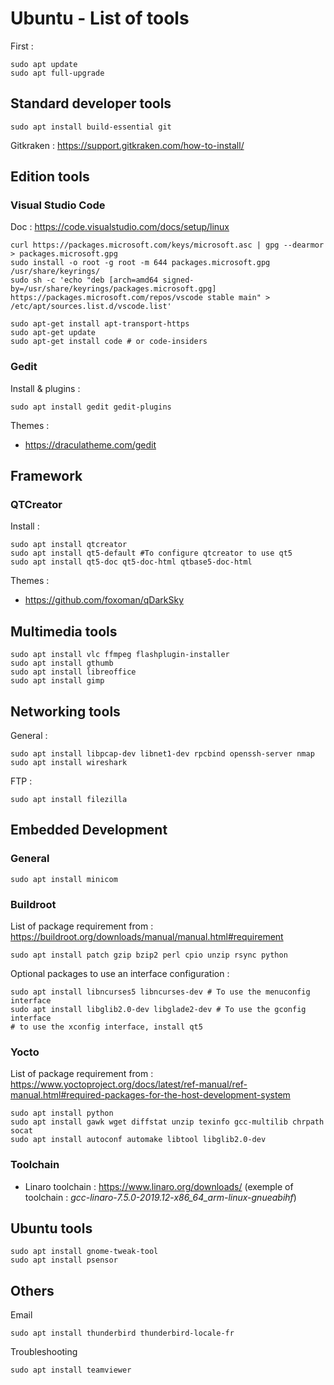 # Ubuntu - List of tools

First :
```
sudo apt update
sudo apt full-upgrade
```

## Standard developer tools

```
sudo apt install build-essential git
```

Gitkraken : https://support.gitkraken.com/how-to-install/

## Edition tools
### Visual Studio Code

Doc : https://code.visualstudio.com/docs/setup/linux
```
curl https://packages.microsoft.com/keys/microsoft.asc | gpg --dearmor > packages.microsoft.gpg
sudo install -o root -g root -m 644 packages.microsoft.gpg /usr/share/keyrings/
sudo sh -c 'echo "deb [arch=amd64 signed-by=/usr/share/keyrings/packages.microsoft.gpg] https://packages.microsoft.com/repos/vscode stable main" > /etc/apt/sources.list.d/vscode.list'

sudo apt-get install apt-transport-https
sudo apt-get update
sudo apt-get install code # or code-insiders
```

### Gedit

Install & plugins :
```
sudo apt install gedit gedit-plugins
```
Themes :
- https://draculatheme.com/gedit

## Framework
### QTCreator

Install :
```shell
sudo apt install qtcreator
sudo apt install qt5-default #To configure qtcreator to use qt5
sudo apt install qt5-doc qt5-doc-html qtbase5-doc-html
```

Themes :
- https://github.com/foxoman/qDarkSky

## Multimedia tools
```
sudo apt install vlc ffmpeg flashplugin-installer
sudo apt install gthumb
sudo apt install libreoffice
sudo apt install gimp
```

## Networking tools

General :
```
sudo apt install libpcap-dev libnet1-dev rpcbind openssh-server nmap
sudo apt install wireshark
```

FTP :
```
sudo apt install filezilla
```

## Embedded Development

### General
```
sudo apt install minicom
```

### Buildroot

List of package requirement from : https://buildroot.org/downloads/manual/manual.html#requirement
```
sudo apt install patch gzip bzip2 perl cpio unzip rsync python
```

Optional packages to use an interface configuration :
```shell
sudo apt install libncurses5 libncurses-dev # To use the menuconfig interface
sudo apt install libglib2.0-dev libglade2-dev # To use the gconfig interface
# to use the xconfig interface, install qt5
```

### Yocto

List of package requirement from : https://www.yoctoproject.org/docs/latest/ref-manual/ref-manual.html#required-packages-for-the-host-development-system
```
sudo apt install python
sudo apt install gawk wget diffstat unzip texinfo gcc-multilib chrpath socat
sudo apt install autoconf automake libtool libglib2.0-dev
```

### Toolchain

- Linaro toolchain : https://www.linaro.org/downloads/ (exemple of toolchain : _gcc-linaro-7.5.0-2019.12-x86_64_arm-linux-gnueabihf_)

## Ubuntu tools
```
sudo apt install gnome-tweak-tool
sudo apt install psensor
```

## Others

Email
```
sudo apt install thunderbird thunderbird-locale-fr
```

Troubleshooting
```
sudo apt install teamviewer
```